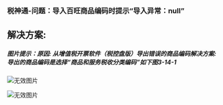 ### 税神通-问题：导入百旺商品编码时提示“导入异常：null”



## 解决方案:

##### 图片提示：原因: 从增值税开票软件（税控盘版）导出错误的商品编码解决方案: 导出的商品编码是选择“商品和服务税收分类编码”如下图3-14-1



![无效图片](https://cdn.jsdelivr.net/gh/IAskWind/lazy66-site/images/question/1_20181015172548.png)

![无效图片](https://cdn.jsdelivr.net/gh/IAskWind/lazy66-site/images/question/1_20181015172626.png)